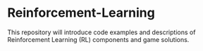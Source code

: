 # Reinforcement-Learning

This repository will introduce code examples and descriptions of Reinforcement Learning (RL) components and game solutions.
